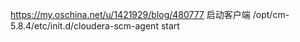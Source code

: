 https://my.oschina.net/u/1421929/blog/480777
启动客户端
/opt/cm-5.8.4/etc/init.d/cloudera-scm-agent start